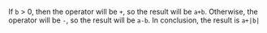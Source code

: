 If `b` > 0, then the operator will be `+`, so the result will be `a+b`.
Otherwise, the operator will be `-`, so the result will be `a-b`.
In conclusion, the result is `a+|b|`